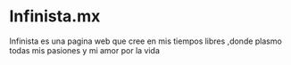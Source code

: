 # Infinista.mx
Infinista es una pagina web que cree en mis tiempos libres ,donde plasmo todas mis pasiones y mi amor por la vida

